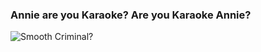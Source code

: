 ### Annie are you Karaoke? Are you Karaoke Annie?

![Smooth Criminal?](https://media.giphy.com/media/DgXnCrua99pPW/giphy.gif)